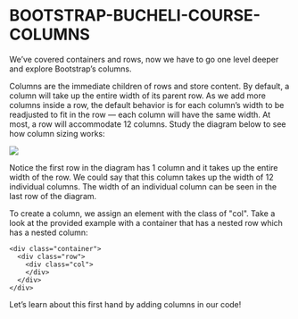 # BOOTSTRAP-BUCHELI-COURSE-COLUMNS

We’ve covered containers and rows, now we have to go one level deeper and explore Bootstrap’s columns.

Columns are the immediate children of rows and store content. By default, a column will take up the entire width of its parent row. As we add more columns inside a row, the default behavior is for each column’s width to be readjusted to fit in the row — each column will have the same width. At most, a row will accommodate 12 columns. Study the diagram below to see how column sizing works:

![](https://content.codecademy.com/courses/learn-bootstrap-4/simple-12-grid.svg)

Notice the first row in the diagram has 1 column and it takes up the entire width of the row. We could say that this column takes up the width of 12 individual columns. The width of an individual column can be seen in the last row of the diagram.

To create a column, we assign an element with the class of "col". Take a look at the provided example with a container that has a nested row which has a nested column:

```
<div class="container">
  <div class="row">
    <div class="col">
    </div>
  </div>
</div> 
```

Let’s learn about this first hand by adding columns in our code!
